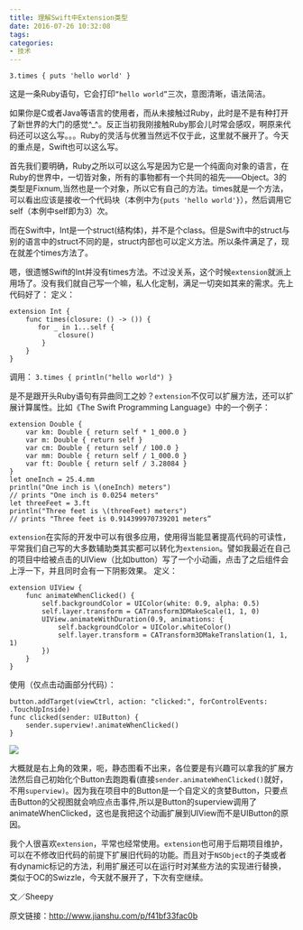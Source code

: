 ```yaml
---
title: 理解Swift中Extension类型
date: 2016-07-26 10:32:08
tags:
categories: 
- 技术
---
```


```
3.times { puts 'hello world' }
```

这是一条Ruby语句，它会打印`“hello world”`三次，意图清晰，语法简洁。

如果你是C或者Java等语言的使用者，而从未接触过Ruby，此时是不是有种打开了新世界的大门的感觉^_^。反正当初我刚接触Ruby那会儿时常会感叹，啊原来代码还可以这么写。。。Ruby的灵活与优雅当然远不仅于此，这里就不展开了。今天的重点是，Swift也可以这么写。

首先我们要明确，Ruby之所以可以这么写是因为它是一个纯面向对象的语言，在Ruby的世界中，一切皆对象，所有的事物都有一个共同的祖先——Object。3的类型是Fixnum,当然也是一个对象，所以它有自己的方法。times就是一个方法，可以看出应该是接收一个代码块（本例中为`{puts 'hello world'}`），然后调用它self（本例中self即为3）次。

而在Swift中，Int是一个struct(结构体)，并不是个class。但是Swift中的struct与别的语言中的struct不同的是，struct内部也可以定义方法。所以条件满足了，现在就差个times方法了。

嗯，很遗憾Swift的Int并没有times方法。不过没关系，这个时候`extension`就派上用场了。没有我们就自己写一个嘛，私人化定制，满足一切突如其来的需求。先上代码好了：
定义：

```
extension Int {
    func times(closure: () -> ()) {
       for _ in 1...self {
            closure()
        }
    }
}
```

调用： `3.times { println("hello world") }`

是不是跟开头Ruby语句有异曲同工之妙？`extension`不仅可以扩展方法，还可以扩展计算属性。比如《The Swift Programming Language》中的一个例子：

```
extension​ ​Double​ {
​    ​var​ ​km​: ​Double​ { ​return​ ​self​ * ​1_000.0​ }
​    ​var​ ​m​: ​Double​ { ​return​ ​self​ }
​    ​var​ ​cm​: ​Double​ { ​return​ ​self​ / ​100.0​ }
​    ​var​ ​mm​: ​Double​ { ​return​ ​self​ / ​1_000.0​ }
​    ​var​ ​ft​: ​Double​ { ​return​ ​self​ / ​3.28084​ }
​}
​let​ ​oneInch​ = ​25.4​.​mm
​println​(​"One inch is ​\(​oneInch​)​ meters"​)
​// prints "One inch is 0.0254 meters"
​let​ ​threeFeet​ = ​3​.​ft
​println​(​"Three feet is ​\(​threeFeet​)​ meters"​)
​// prints "Three feet is 0.914399970739201 meters”
```

`extension`在实际的开发中可以有很多应用，使用得当能显著提高代码的可读性，平常我们自己写的大多数辅助类其实都可以转化为`extension`。譬如我最近在自己的项目中给被点击的UIView（比如button）写了一个小动画，点击了之后组件会上浮一下，并且同时会有一下阴影效果。
定义：

```
extension UIView {
    func animateWhenClicked() {
        self.backgroundColor = UIColor(white: 0.9, alpha: 0.5)
        self.layer.transform = CATransform3DMakeScale(1, 1, 0)
        UIView.animateWithDuration(0.9, animations: {
            self.backgroundColor = UIColor.whiteColor()
            self.layer.transform = CATransform3DMakeTranslation(1, 1, 1)
        })
    }
}
```

使用（仅点击动画部分代码）：

```
button.addTarget(viewCtrl, action: "clicked:", forControlEvents: .TouchUpInside)
func clicked(sender: UIButton) {
    sender.superview!.animateWhenClicked()
}
```

![](https://ww1.sinaimg.cn/large/006tNc79gy1fcbm9b3up6j30ku112whe.jpg)

大概就是右上角的效果，呃，静态图看不出来，各位要是有兴趣可以拿我的扩展方法然后自己初始化个Button去跑跑看(直接`sender.animateWhenClicked()`就好，不用`superview)`。因为我在项目中的Button是一个自定义的贪婪Button，只要点击Button的父视图就会响应点击事件,所以是Button的superview调用了animateWhenClicked，这也是我把这个动画扩展到UIView而不是UIButton的原因。

我个人很喜欢`extension`，平常也经常使用。`extension`也可用于后期项目维护，可以在不修改旧代码的前提下扩展旧代码的功能。而且对于`NSObject`的子类或者有dynamic标记的方法，利用扩展还可以在运行时对某些方法的实现进行替换，类似于OC的Swizzle，今天就不展开了，下次有空继续。

文／Sheepy

原文链接：http://www.jianshu.com/p/f41bf33fac0b